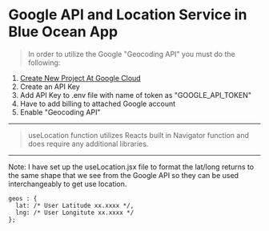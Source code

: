 # Google API and Location Service in Blue Ocean App

>In order to utilize the Google "Geocoding API" you must do the following:
1. [Create New Project At Google Cloud](https://console.cloud.google.com/)
1. Create an API Key
1. Add API Key to .env file with name of token as "GOOGLE_API_TOKEN"
1. Have to add billing to attached Google account
1. Enable "Geocoding API"
---

>useLocation function utilizes Reacts built in Navigator function and does require any additional libraries.


***
Note: I have set up the useLocation.jsx file to format the lat/long returns to the same shape that we see from the Google API so they can be used interchangeably to get use location.

    geos : {
      lat: /* User Latitude xx.xxxx */,
      lng: /* User Longitute xx.xxxx */
    };
